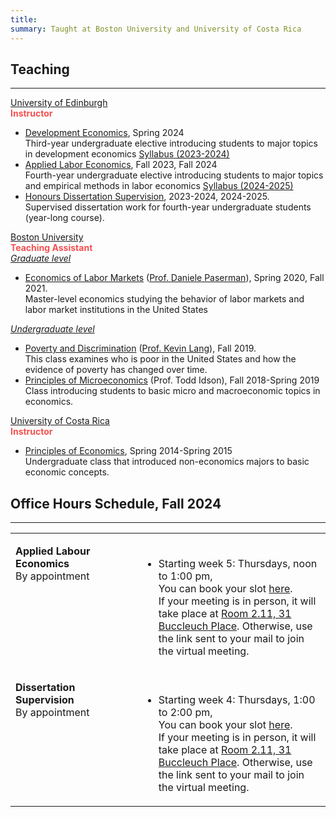 ```yaml
---
title: 
summary: Taught at Boston University and University of Costa Rica
---
```


## Teaching ##
<hr>


<div class="universal-wrapper">
  <div class="media stream-item view-compact">
      <div class="media-body">
          <div class="section-subheading article-title mb-0 mt-0"><a href="https://www.ed.ac.uk/economics" target="_blank" rel="noopener">University of Edinburgh</a></div>
            <div class="article-style">
              <strong><font  color="#F45050">Instructor</font> </strong><br>
              <ul>
                <li><u>Development Economics</u>,  Spring 2024  <br> Third-year undergraduate elective introducing students to major topics in development economics <a class="btn btn-outline-primary btn-page-header btn-sm" href="https://cesarlgm.github.io/documents/teaching/Syllabus_Development_Econ_2023_2024.pdf" target="_blank">Syllabus (2023-2024) </a> </li>
                <li><u>Applied Labor Economics</u>,  Fall 2023, Fall 2024  <br> Fourth-year undergraduate elective introducing students to major topics and empirical methods in labor economics <a class="btn btn-outline-primary btn-page-header btn-sm" href="https://cesarlgm.github.io/documents/teaching/outline_labour_24_25.pdf" target="_blank">Syllabus (2024-2025)</a></li>
                <li><u>Honours Dissertation Supervision</u>,  2023-2024, 2024-2025. <br> Supervised dissertation work for fourth-year undergraduate students (year-long course).</li>
              </ul>
            </div>
      </div>
      <!--<div class="ml-3">
          <img src="/research/images/idn_image_resized.png" height="84" width="150" alt="The Geography of Women's Opportunity: Evidence from Indonesia" loading="lazy">
      </div>-->
  </div>
  <div class="media stream-item view-compact">
      <div class="media-body">
          <div class="section-subheading article-title mb-0 mt-0"><a href="https://www.bu.edu/econ/" target="_blank" rel="noopener">Boston University</a></div>
            <div class="article-style">
              <strong><font   color="#F45050">Teaching Assistant</font> </strong><br>
              <i><u>Graduate level</i></u>
              <ul>
                <li><u>Economics of Labor Markets</u> (<a href="https://sites.google.com/view/paserman/home">Prof. Daniele Paserman</a>), Spring 2020, Fall 2021. <br> Master-level economics studying the behavior of labor markets and labor market institutions in the United States</li>
              </ul>
              <i><u>Undergraduate level</i></u>
              <ul>
                <li><u>Poverty and Discrimination</u> (<a href="https://sites.bu.edu/kevinlang/">Prof. Kevin Lang</a>), Fall 2019. <br> 
                This class examines who is poor in the United States and how the evidence of poverty has changed over time. </li>
                <li><u>Principles of Microeconomics</u> (Prof. Todd Idson), Fall 2018-Spring 2019 <br> Class introducing students to basic micro and macroeconomic topics in economics.</li>
              </ul>
            </div>
      </div>
      <!--<div class="ml-3">
          <img src="/research/images/idn_image_resized.png" height="84" width="150" alt="The Geography of Women's Opportunity: Evidence from Indonesia" loading="lazy">
      </div>-->
  </div>
  <div class="media stream-item view-compact">
      <div class="media-body">
          <div class="section-subheading article-title mb-0 mt-0"><a href="https://economia.ucr.ac.cr/" target="_blank" rel="noopener">University of Costa Rica</a></div>
            <div class="article-style">
             <strong><font  color="#F45050">Instructor</font> </strong><br>
              <ul>
                <li> <u>Principles of Economics</u>, Spring 2014-Spring 2015<br>Undergraduate class that introduced non-economics majors to basic economic concepts.</li>
              </ul>
            </div>
      </div>
      <!--<div class="ml-3">
          <img src="/research/images/idn_image_resized.png" height="84" width="150" alt="The Geography of Women's Opportunity: Evidence from Indonesia" loading="lazy">
      </div>-->
  </div>
</div>
<!--
<div class="clicker" tabindex="1">Click me</div>
<div class="hiddendiv">This is my abstract.</div>
<style>
.clicker {
  cursor:pointer;
}
.hiddendiv {
  display:none;
}
.clicker:focus + .hiddendiv {
  display:block;
}
</style>
-->


## Office Hours Schedule, Fall 2024 ##
<hr>
<div class="universal-wrapper">

<div class="media stream-item view-compact">
<table width="100%">
<tbody>
<tr>
<td  style="vertical-align:top" width="40%">
<p><strong> Applied Labour Economics</strong><br>
  By appointment
</p>
</td>
<td>
<ul>
   <br> 
  <li>Starting week 5: Thursdays, noon to 1:00 pm, </li>
  You can book your slot <a href="https://outlook.office365.com/owa/calendar/Meetingslots@uoe.onmicrosoft.com/bookings/">here</a>.<br>
  If your meeting is in person, it will take place at <a href="https://maps.app.goo.gl/WagPyxj5mxZuw94u5"><i class="fa-sharp fa-solid fa-location-pin"></i> Room 2.11, 31 Buccleuch Place</a>. Otherwise, use the link sent to your mail to join the virtual meeting.
</ul>
</td>
</tr>
<tr>
<td  style="vertical-align:top" width="40%">
<p><strong> Dissertation Supervision</strong><br>
  By appointment
</p>
</td>
<td>
<ul>
  <br> 
  <li>Starting week 4: Thursdays, 1:00 to 2:00 pm, </li>
  You can book your slot <a href="https://outlook.office365.com/owa/calendar/Meetingslots@uoe.onmicrosoft.com/bookings/">here</a>.<br>
  If your meeting is in person, it will take place at <a href="https://maps.app.goo.gl/WagPyxj5mxZuw94u5"><i class="fa-sharp fa-solid fa-location-pin"></i> Room 2.11, 31 Buccleuch Place</a>. Otherwise, use the link sent to your mail to join the virtual meeting.
</ul>
</tbody>
</table>
</div>
</div>


